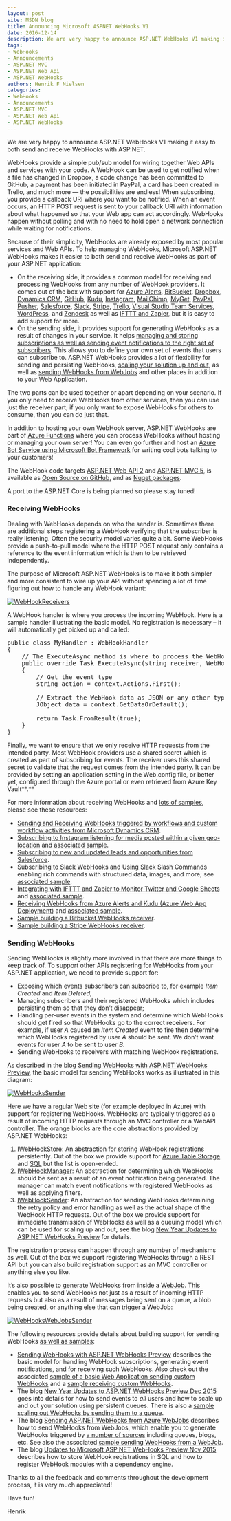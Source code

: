 ```yaml
---
layout: post
site: MSDN blog
title: Announcing Microsoft ASPNET WebHooks V1
date: 2016-12-14
description: We are very happy to announce ASP.NET WebHooks V1 making it easy to both send and receive WebHooks with ASP.NET. WebHooks provide a simple pub/sub model for wiring together Web APIs and services with your code. A WebHook can be used to get notified when a file has changed in Dropbox, a code change has...
tags: 
- WebHooks
- Announcements
- ASP.NET MVC
- ASP.NET Web Api
- ASP.NET WebHooks
authors: Henrik F Nielsen
categories: 
- WebHooks
- Announcements
- ASP.NET MVC
- ASP.NET Web Api
- ASP.NET WebHooks
---
```


We are very happy to announce ASP.NET WebHooks V1 making it easy to both send and receive WebHooks with ASP.NET.

WebHooks provide a simple pub/sub model for wiring together Web APIs and services with your code. A WebHook can be used to get notified when a file has changed in Dropbox, a code change has been committed to GitHub, a payment has been initiated in PayPal, a card has been created in Trello, and much more — the possibilities are endless! When subscribing, you provide a callback URI where you want to be notified. When an event occurs, an HTTP POST request is sent to your callback URI with information about what happened so that your Web app can act accordingly. WebHooks happen without polling and with no need to hold open a network connection while waiting for notifications.

Because of their simplicity, WebHooks are already exposed by most popular services and Web APIs. To help managing WebHooks, Microsoft ASP.NET WebHooks makes it easier to both send and receive WebHooks as part of your ASP.NET application:

*   On the receiving side, it provides a common model for receiving and processing WebHooks from any number of WebHook providers. It comes out of the box with support for [Azure Alerts](https://azure.microsoft.com/en-us/blog/webhooks-for-azure-alerts/), [BitBucket](https://confluence.atlassian.com/bitbucket/manage-webhooks-735643732.html), [Dropbox](https://www.dropbox.com/developers/webhooks/tutorial), [Dynamics CRM](https://blogs.msdn.microsoft.com/crm/2016/01/15/sending-webhooks-with-microsoft-dynamics-crm/), [GitHub](https://developer.github.com/webhooks/), [Kudu](https://github.com/projectkudu/kudu/wiki/Web-hooks), [Instagram](https://www.instagram.com/developer/subscriptions/), [MailChimp](https://apidocs.mailchimp.com/webhooks/), [MyGet](http://docs.myget.org/docs/reference/webhooks), [PayPal](https://developer.paypal.com/webapps/developer/docs/integration/direct/rest-webhooks-overview/), [Pusher](https://pusher.com/docs/webhooks), [Salesforce](http://blogs.msdn.com/b/webdev/archive/2015/09/07/integrating-with-salesforce-using-asp-net-webhooks-preview.aspx), [Slack](https://api.slack.com/outgoing-webhooks), [Stripe](https://stripe.com/docs/webhooks), [Trello](http://blog.trello.com/webhooks-are-here/), [Visual Studio Team Services](https://www.visualstudio.com/en-us/docs/integrate/get-started/service-hooks/services/webhooks), [WordPress](https://en.support.wordpress.com/webhooks/), and [Zendesk](https://developer.zendesk.com/) as well as [IFTTT and Zapier](https://blogs.msdn.microsoft.com/webdev/2015/11/20/using-asp-net-webhooks-with-ifttt-and-zapier-to-monitor-twitter-and-google-sheets/), but it is easy to add support for more.
*   On the sending side, it provides support for generating WebHooks as a result of changes in your service. It helps [managing and storing subscriptions as well as sending event notifications to the right set of subscribers](https://blogs.msdn.microsoft.com/webdev/2015/09/15/sending-webhooks-with-asp-net-webhooks-preview/). This allows you to define your own set of events that users can subscribe to. ASP.NET WebHooks provides a lot of flexibility for sending and persisting WebHooks, [scaling your solution up and out](https://blogs.msdn.microsoft.com/webdev/2015/12/31/new-year-updates-to-asp-net-webhooks-preview/), as well as [sending WebHooks from WebJobs](https://blogs.msdn.microsoft.com/webdev/2016/01/30/sending-asp-net-webhooks-from-azure-webjobs/) and other places in addition to your Web Application.

The two parts can be used together or apart depending on your scenario. If you only need to receive WebHooks from other services, then you can use just the receiver part; if you only want to expose WebHooks for others to consume, then you can do just that.

In addition to hosting your own WebHook server, ASP.NET WebHooks are part of [Azure Functions](https://azure.microsoft.com/en-us/services/functions/) where you can process WebHooks without hosting or managing your own server! You can even go further and host an [Azure Bot Service using Microsoft Bot Framework](https://azure.microsoft.com/en-us/services/bot-service/) for writing cool bots talking to your customers!

The WebHook code targets [ASP.NET Web API 2](http://www.asp.net/web-api/overview/getting-started-with-aspnet-web-api/tutorial-your-first-web-api) and [ASP.NET MVC 5](http://www.asp.net/mvc), is available as [Open Source on GitHub](https://github.com/aspnet/WebHooks), and as [Nuget packages](http://www.nuget.org/packages?q=microsoft.aspnet.webhooks).

A port to the ASP.NET Core is being planned so please stay tuned!

### Receiving WebHooks

Dealing with WebHooks depends on who the sender is. Sometimes there are additional steps registering a WebHook verifying that the subscriber is really listening. Often the security model varies quite a bit. Some WebHooks provide a push-to-pull model where the HTTP POST request only contains a reference to the event information which is then to be retrieved independently.

The purpose of Microsoft ASP.NET WebHooks is to make it both simpler and more consistent to wire up your API without spending a lot of time figuring out how to handle any WebHook variant:

[![WebHookReceivers](https://msdnshared.blob.core.windows.net/media/MSDNBlogsFS/prod.evol.blogs.msdn.com/CommunityServer.Blogs.Components.WeblogFiles/00/00/00/63/56/metablogapi/3051.WebHookReceivers_thumb_234D6595.png "WebHookReceivers")](https://msdnshared.blob.core.windows.net/media/MSDNBlogsFS/prod.evol.blogs.msdn.com/CommunityServer.Blogs.Components.WeblogFiles/00/00/00/63/56/metablogapi/0272.WebHookReceivers_4E91FC9C.png)

A WebHook handler is where you process the incoming WebHook. Here is a sample handler illustrating the basic model. No registration is necessary – it will automatically get picked up and called:

<div id="codeSnippetWrapper">

<pre id="codeSnippet"><span>public</span> <span>class</span> MyHandler : WebHookHandler  
{  
    <span>// The ExecuteAsync method is where to process the WebHook data regardless of receiver</span>  
    <span>public</span> <span>override</span> Task ExecuteAsync(<span>string</span> receiver, WebHookHandlerContext context)  
    {  
        <span>// Get the event type</span>   
        <span>string</span> action = context.Actions.First();  

        <span>// Extract the WebHook data as JSON or any other type as you wish</span>  
        JObject data = context.GetDataOrDefault<JObject>();  

        <span>return</span> Task.FromResult(<span>true</span>);  
    }  
}</pre>

</div>

Finally, we want to ensure that we only receive HTTP requests from the intended party. Most WebHook providers use a shared secret which is created as part of subscribing for events. The receiver uses this shared secret to validate that the request comes from the intended party. It can be provided by setting an application setting in the Web.config file, or better yet, configured through the Azure portal or even retrieved from Azure Key Vault**.**

For more information about receiving WebHooks and [lots of samples](https://github.com/aspnet/WebHooks/tree/master/samples), please see these resources:

*   [Sending and Receiving WebHooks triggered by workflows and custom workflow activities from Microsoft Dynamics CRM](http://blogs.msdn.com/b/crm/archive/2016/01/15/sending-webhooks-with-microsoft-dynamics-crm.aspx).
*   [Subscribing to Instagram listening for media posted within a given geo-location](http://blogs.msdn.com/b/webdev/archive/2015/09/21/integrating-with-instagram-using-asp-net-webhooks-preview.aspx) and [associated sample](https://github.com/aspnet/WebHooks/tree/master/samples/InstagramReceiver).
*   [Subscribing to new and updated leads and opportunities from Salesforce](http://blogs.msdn.com/b/webdev/archive/2015/09/07/integrating-with-salesforce-using-asp-net-webhooks-preview.aspx).
*   [Subscribing to Slack WebHooks](http://blogs.msdn.com/b/webdev/archive/2015/09/06/receiving-slack-webhooks-with-asp-net-webhooks.aspx) and [Using Slack Slash Commands](https://blogs.msdn.microsoft.com/webdev/2016/02/14/asp-net-webhooks-and-slack-slash-commands/) enabling rich commands with structured data, images, and more; see [associated sample](https://github.com/aspnet/WebHooks/tree/master/samples/SlackReceiver).
*   [Integrating with IFTTT and Zapier to Monitor Twitter and Google Sheets](http://blogs.msdn.com/b/webdev/archive/2015/11/21/using-asp-net-webhooks-with-ifttt-and-zapier-to-monitor-twitter-and-google-sheets.aspx) and [associated sample](https://github.com/aspnet/WebHooks/tree/master/samples/GenericReceivers).
*   [Receiving WebHooks from Azure Alerts and Kudu (Azure Web App Deployment)](http://blogs.msdn.com/b/webdev/archive/2015/10/04/receive-webhooks-from-azure-alerts-and-kudu-azure-web-app-deployment.aspx) and [associated sample](https://github.com/aspnet/WebHooks/tree/master/samples/AzureReceivers).
*   [Sample building a Bitbucket WebHooks receiver](https://github.com/aspnet/WebHooks/tree/master/samples/BitbucketReceiver).
*   [Sample building a Stripe WebHooks receiver](https://github.com/aspnet/WebHooks/tree/master/samples/StripeReceiver).

### Sending WebHooks

Sending WebHooks is slightly more involved in that there are more things to keep track of. To support other APIs registering for WebHooks from your ASP.NET application, we need to provide support for:

*   Exposing which events subscribers can subscribe to, for example _Item Created_ and _Item Deleted_;
*   Managing subscribers and their registered WebHooks which includes persisting them so that they don’t disappear;
*   Handling per-user events in the system and determine which WebHooks should get fired so that WebHooks go to the correct receivers. For example, if user _A_ caused an _Item Created_ event to fire then determine which WebHooks registered by user _A_ should be sent. We don’t want events for user _A_ to be sent to user _B_. 
*   Sending WebHooks to receivers with matching WebHook registrations.

As described in the blog [Sending WebHooks with ASP.NET WebHooks Preview](http://blogs.msdn.com/b/webdev/archive/2015/09/15/sending-webhooks-with-asp-net-webhooks-preview.aspx), the basic model for sending WebHooks works as illustrated in this diagram:

[![WebHooksSender](https://msdnshared.blob.core.windows.net/media/MSDNBlogsFS/prod.evol.blogs.msdn.com/CommunityServer.Blogs.Components.WeblogFiles/00/00/00/63/56/metablogapi/7635.WebHooksSender_thumb_1CA3CB64.png "WebHooksSender")](https://msdnshared.blob.core.windows.net/media/MSDNBlogsFS/prod.evol.blogs.msdn.com/CommunityServer.Blogs.Components.WeblogFiles/00/00/00/63/56/metablogapi/2678.WebHooksSender_049B8B41.png)

Here we have a regular Web site (for example deployed in Azure) with support for registering WebHooks. WebHooks are typically triggered as a result of incoming HTTP requests through an MVC controller or a WebAPI controller. The orange blocks are the core abstractions provided by ASP.NET WebHooks:

1.  [IWebHookStore](https://github.com/aspnet/WebHooks/blob/master/src/Microsoft.AspNet.WebHooks.Custom/WebHooks/IWebHookStore.cs): An abstraction for storing WebHook registrations persistently. Out of the box we provide support for [Azure Table Storage](http://blogs.msdn.com/b/webdev/archive/2015/09/15/sending-webhooks-with-asp-net-webhooks-preview.aspx) and [SQL](http://blogs.msdn.com/b/webdev/archive/2015/11/07/updates-to-microsoft-asp-net-webhooks-preview.aspx) but the list is open-ended.
2.  [IWebHookManager](https://github.com/aspnet/WebHooks/blob/master/src/Microsoft.AspNet.WebHooks.Custom/WebHooks/IWebHookManager.cs): An abstraction for determining which WebHooks should be sent as a result of an event notification being generated. The manager can match event notifications with registered WebHooks as well as applying filters.
3.  [IWebHookSender](https://github.com/aspnet/WebHooks/blob/master/src/Microsoft.AspNet.WebHooks.Custom/WebHooks/IWebHookSender.cs): An abstraction for sending WebHooks determining the retry policy and error handling as well as the actual shape of the WebHook HTTP requests. Out of the box we provide support for immediate transmission of WebHooks as well as a queuing model which can be used for scaling up and out, see the blog [New Year Updates to ASP.NET WebHooks Preview](http://blogs.msdn.com/b/webdev/archive/2015/12/31/new-year-updates-to-asp-net-webhooks-preview.aspx) for details.

The registration process can happen through any number of mechanisms as well. Out of the box we support registering WebHooks through a REST API but you can also build registration support as an MVC controller or anything else you like.

It’s also possible to generate WebHooks from inside a [WebJob](http://www.hanselman.com/blog/IntroducingWindowsAzureWebJobs.aspx). This enables you to send WebHooks not just as a result of incoming HTTP requests but also as a result of messages being sent on a queue, a blob being created, or anything else that can trigger a WebJob:

[![WebHooksWebJobsSender](https://msdnshared.blob.core.windows.net/media/MSDNBlogsFS/prod.evol.blogs.msdn.com/CommunityServer.Blogs.Components.WeblogFiles/00/00/00/63/56/metablogapi/6683.WebHooksWebJobsSender_thumb_5C017EF4.png "WebHooksWebJobsSender")](https://msdnshared.blob.core.windows.net/media/MSDNBlogsFS/prod.evol.blogs.msdn.com/CommunityServer.Blogs.Components.WeblogFiles/00/00/00/63/56/metablogapi/8080.WebHooksWebJobsSender_033BC82A.png)

The following resources provide details about building support for sending WebHooks [as well as samples](https://github.com/aspnet/WebHooks/tree/master/samples):

*   [Sending WebHooks with ASP.NET WebHooks Preview](http://blogs.msdn.com/b/webdev/archive/2015/09/15/sending-webhooks-with-asp-net-webhooks-preview.aspx) describes the basic model for handling WebHook subscriptions, generating event notifications, and for receiving such WebHooks. Also check out the associated [sample of a basic Web Application sending custom WebHooks](https://github.com/aspnet/WebHooks/tree/master/samples/CustomSender) and a [sample receiving custom WebHooks](https://github.com/aspnet/WebHooks/tree/master/samples/CustomReceiver).
*   The blog [New Year Updates to ASP.NET WebHooks Preview Dec 2015](http://blogs.msdn.com/b/webdev/archive/2015/12/31/new-year-updates-to-asp-net-webhooks-preview.aspx) goes into details for how to send events to _all_ users and how to scale up and out your solution using persistent queues. There is also a [sample scaling out WebHooks by sending them to a queue](https://github.com/aspnet/WebHooks/tree/master/samples/CustomSender.QueuedSender).
*   The blog [Sending ASP.NET WebHooks from Azure WebJobs](http://blogs.msdn.com/b/webdev/archive/2016/01/31/sending-asp-net-webhooks-from-azure-webjobs.aspx) describes how to send WebHooks from WebJobs, which enable you to generate WebHooks triggered by [a number of sources](https://azure.microsoft.com/en-us/documentation/articles/websites-webjobs-resources/) including queues, blogs, etc. See also the associated [sample sending WebHooks from a WebJob](https://github.com/aspnet/WebHooks/tree/master/samples/CustomSender.WebJob).
*   The blog [Updates to Microsoft ASP.NET WebHooks Preview Nov 2015](http://blogs.msdn.com/b/webdev/archive/2015/11/07/updates-to-microsoft-asp-net-webhooks-preview.aspx) describes how to store WebHook registrations in SQL and how to register WebHook modules with a dependency engine.

Thanks to all the feedback and comments throughout the development process, it is very much appreciated!

Have fun!

Henrik
